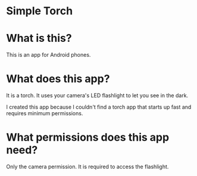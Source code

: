 Simple Torch
====

What is this?
==
This is an app for Android phones.

What does this app?
==
It is a torch. It uses your camera's LED flashlight to let you see in the dark.

I created this app because I couldn't find a torch app that starts up fast and requires minimum permissions.

What permissions does this app need?
==
Only the camera permission. It is required to access the flashlight.